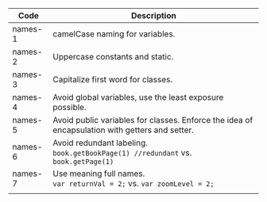 | Code    | Description                                                                                    |
|---------|------------------------------------------------------------------------------------------------|
| names-1 | camelCase naming for variables.                                                                |
| names-2 | Uppercase constants and static.                                                                |
| names-3 | Capitalize first word for classes.                                                             |
| names-4 | Avoid global variables, use the least exposure possible.                                       |
| names-5 | Avoid public variables for classes. Enforce the idea of encapsulation with getters and setter. |
| names-6 | Avoid redundant labeling. <br/> ` book.getBookPage(1) //redundant ` vs. `book.getPage(1)`      |
| names-7 | Use meaning full names.  <br/> ` var returnVal = 2; ` vs. `var zoomLevel = 2;`                 |
|         |                                                                                                |




